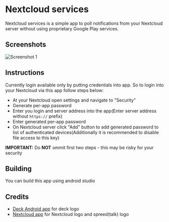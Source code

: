 # Nextcloud services
Nextcloud services is a simple app to poll notifications from your Nextcloud server without using proprietary Google Play services. 
## Screenshots
![Screenshot 1](https://github.com/Andrewerr/NextcloudServices/raw/main/img/Screenshot_scaled.png)
## Instructions
Currently login available only by putting credentials into app. So to login into your Nextcloud via this app follow steps below:
* At your Nextcloud  open settings and navigate to "Security" 
* Generate per-app password
* Enter you login and server address into the app(Enter server address without `https://` prefix)
* Enter generated per-app password
* On Nextcloud server click "Add" button to add generated password to list of authenticated devices(Additionally it is recommended to disable file access to this key)

**IMPORTANT:** Do **NOT** ommit first two steps - this may be risky for your security

## Building 
You can build this app using android studio

## Credits
* [Deck Android app](https://github.com/stefan-niedermann/nextcloud-deck) for deck logo
* [Nextcloud app](https://github.com/nextcloud/android/) for Nextcloud logo and spreed(talk) logo
